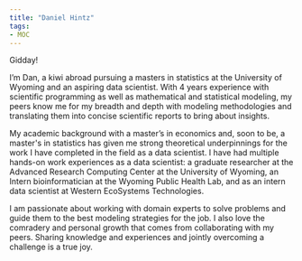 ```yaml
---
title: "Daniel Hintz"
tags:
- MOC
---
```


Gidday!

I’m Dan, a kiwi abroad pursuing a masters in statistics at the University of Wyoming and an aspiring data scientist. With 4 years experience with scientific programming as well as mathematical and statistical modeling, my peers know me for my breadth and depth with modeling methodologies and translating them into concise scientific reports to bring about insights.

My academic background with a master’s in economics and, soon to be, a master's in statistics has given me strong theoretical underpinnings for the work I have completed in the field as a data scientist.  I have had multiple hands-on work experiences as a data scientist: a graduate researcher at the Advanced Research Computing Center at the University of Wyoming, an Intern bioinformatician at the Wyoming Public Health Lab, and as an intern data scientist at Western EcoSystems Technologies.

I am passionate about working with domain experts to solve problems and guide them to the best modeling strategies for the job. I also love the comradery and personal growth that comes from collaborating with my peers. Sharing knowledge and experiences and jointly overcoming a challenge is a true joy.

